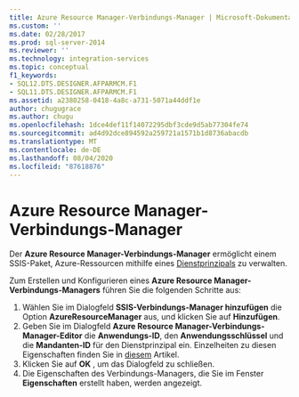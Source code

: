 ```yaml
---
title: Azure Resource Manager-Verbindungs-Manager | Microsoft-Dokumentation
ms.custom: ''
ms.date: 02/28/2017
ms.prod: sql-server-2014
ms.reviewer: ''
ms.technology: integration-services
ms.topic: conceptual
f1_keywords:
- SQL12.DTS.DESIGNER.AFPARMCM.F1
- SQL11.DTS.DESIGNER.AFPARMCM.F1
ms.assetid: a2380258-0418-4a8c-a731-5071a44ddf1e
author: chugugrace
ms.author: chugu
ms.openlocfilehash: 1dce4def11f14072295dbf3cde9d5ab77304fe74
ms.sourcegitcommit: ad4d92dce894592a259721a1571b1d8736abacdb
ms.translationtype: MT
ms.contentlocale: de-DE
ms.lasthandoff: 08/04/2020
ms.locfileid: "87618876"
---
```

# <a name="azure-resource-manager-connection-manager"></a>Azure Resource Manager-Verbindungs-Manager
Der **Azure Resource Manager-Verbindungs-Manager** ermöglicht einem SSIS-Paket, Azure-Ressourcen mithilfe eines [Dienstprinzipals](https://docs.microsoft.com/azure/azure-resource-manager/resource-group-create-service-principal-portal) zu verwalten.

Zum Erstellen und Konfigurieren eines **Azure Resource Manager-Verbindungs-Managers** führen Sie die folgenden Schritte aus:

1. Wählen Sie im Dialogfeld **SSIS-Verbindungs-Manager hinzufügen** die Option **AzureResourceManager** aus, und klicken Sie auf **Hinzufügen**.
2. Geben Sie im Dialogfeld **Azure Resource Manager-Verbindungs-Manager-Editor** die **Anwendungs-ID**, den **Anwendungsschlüssel** und die **Mandanten-ID** für den Dienstprinzipal ein. Einzelheiten zu diesen Eigenschaften finden Sie in [diesem](https://docs.microsoft.com/azure/azure-resource-manager/resource-group-create-service-principal-portal) Artikel.
3. Klicken Sie auf **OK** , um das Dialogfeld zu schließen.
4. Die Eigenschaften des Verbindungs-Managers, die Sie im Fenster **Eigenschaften** erstellt haben, werden angezeigt.
